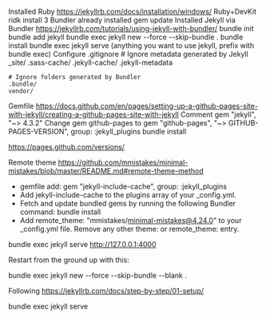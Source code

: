 Installed Ruby
    https://jekyllrb.com/docs/installation/windows/
    Ruby+DevKit
        ridk install
        3
    Bundler already installed
    gem update
Installed Jekyll via Bundler
    https://jekyllrb.com/tutorials/using-jekyll-with-bundler/
    bundle init
    bundle add jekyll
    bundle exec jekyll new --force --skip-bundle  .
    bundle install
    bundle exec jekyll serve (anything you want to use jekyll, prefix with bundle exec)
Configure .gitignore
    # Ignore metadata generated by Jekyll
    _site/
    .sass-cache/
    .jekyll-cache/
    .jekyll-metadata

    # Ignore folders generated by Bundler
    .bundle/
    vendor/

Gemfile
    https://docs.github.com/en/pages/setting-up-a-github-pages-site-with-jekyll/creating-a-github-pages-site-with-jekyll
    Comment
        gem "jekyll", "~> 4.3.2"
    Change gem github-pages to gem "github-pages", "~> GITHUB-PAGES-VERSION", group: :jekyll_plugins
    bundle install


https://pages.github.com/versions/


Remote theme
https://github.com/mmistakes/minimal-mistakes/blob/master/README.md#remote-theme-method
- gemfile add: gem "jekyll-include-cache", group: :jekyll_plugins
- Add jekyll-include-cache to the plugins array of your _config.yml.
- Fetch and update bundled gems by running the following Bundler command: bundle install
- Add remote_theme: "mmistakes/minimal-mistakes@4.24.0" to your _config.yml file. Remove any other theme: or remote_theme: entry.

bundle exec jekyll serve
http://127.0.0.1:4000





Restart from the ground up with this:

bundle exec jekyll new --force --skip-bundle --blank .

Following https://jekyllrb.com/docs/step-by-step/01-setup/

bundle exec jekyll serve
